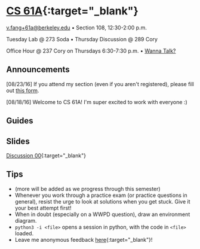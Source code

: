 # [CS 61A](http://www.cs61a.org){:target="_blank"}
[v.fang+61a@berkeley.edu](mailto:v.fang+61a@berkeley.edu) • Section 108,
12:30-2:00 p.m.

Tuesday Lab @ 273 Soda • Thursday Discussion @ 289 Cory

Office Hour @ 237 Cory on Thursdays 6:30-7:30 p.m. • <a href="#appt" id="appointment">Wanna Talk?</a>

## Announcements
[08/23/16] If you attend my section (even if you aren't registered), please fill
out [this form](https://docs.google.com/forms/d/e/1FAIpQLSe8iTZObaLCmaB7Xd4JdUK8YPLnJpVkKY1nPgP1SnY5t1Hi2g/viewform).

[08/18/16] Welcome to CS 61A! I'm super excited to work with everyone :)

## Guides

## Slides
[Discussion 00](https://docs.google.com/presentation/d/1jOAfYvEztmnq1oAVojf-QnzuK7zr_1T3k22Be5xa3lI/present?slide=id.p){:target="_blank"}

## Tips
* (more will be added as we progress through this semester)
* Whenever you work through a practice exam (or practice questions in general),
  resist the urge to look at solutions when you get stuck. Give it your best
  attempt first!
* When in doubt (especially on a WWPD question), draw an environment diagram.
* `python3 -i <file>` opens a session in python, with the code in `<file>`
  loaded.
* Leave me anonymous feedback [here](https://docs.google.com/forms/d/1j2WmiTn4cWmJqtrFQk5J4NOGAbJINWJpAJDQ3TDtucI/viewform){:target="_blank"}!
